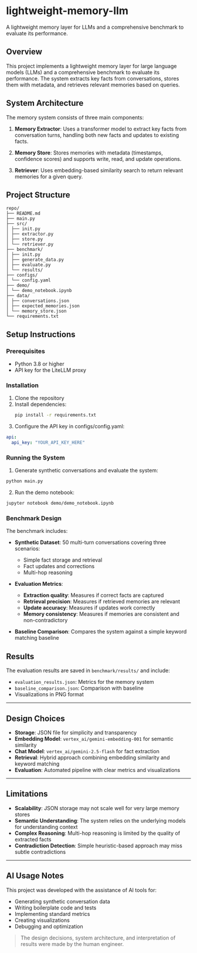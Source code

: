 # lightweight-memory-llm

A lightweight memory layer for LLMs and a comprehensive benchmark to evaluate its performance.

## Overview

This project implements a lightweight memory layer for large language models (LLMs) and a comprehensive benchmark to evaluate its performance. The system extracts key facts from conversations, stores them with metadata, and retrieves relevant memories based on queries.

## System Architecture

The memory system consists of three main components:

1. **Memory Extractor**: Uses a transformer model to extract key facts from conversation turns, handling both new facts and updates to existing facts.

2. **Memory Store**: Stores memories with metadata (timestamps, confidence scores) and supports write, read, and update operations.

3. **Retriever**: Uses embedding-based similarity search to return relevant memories for a given query.

## Project Structure
```
repo/
├── README.md
├── main.py
├── src/
│ ├── init.py
│ ├── extractor.py
│ ├── store.py
│ └── retriever.py
├── benchmark/
│ ├── init.py
│ ├── generate_data.py
│ ├── evaluate.py
│ └── results/
├── configs/
│ └── config.yaml
├── demo/
│ └── demo_notebook.ipynb
├── data/
│ ├── conversations.json
│ ├── expected_memories.json
│ └── memory_store.json
└── requirements.txt
```

## Setup Instructions

### Prerequisites

- Python 3.8 or higher
- API key for the LiteLLM proxy

### Installation

1. Clone the repository
2. Install dependencies:
   ```bash
   pip install -r requirements.txt
   ```
3. Configure the API key in configs/config.yaml:

```yaml
api:
  api_key: "YOUR_API_KEY_HERE"
```

### Running the System

1. Generate synthetic conversations and evaluate the system:

```bash
python main.py
```

2. Run the demo notebook:

```bash
jupyter notebook demo/demo_notebook.ipynb
```

### Benchmark Design

The benchmark includes:

- **Synthetic Dataset**: 50 multi-turn conversations covering three scenarios:

  - Simple fact storage and retrieval
  - Fact updates and corrections
  - Multi-hop reasoning

- **Evaluation Metrics**:

  - **Extraction quality**: Measures if correct facts are captured
  - **Retrieval precision**: Measures if retrieved memories are relevant
  - **Update accuracy**: Measures if updates work correctly
  - **Memory consistency**: Measures if memories are consistent and non-contradictory

- **Baseline Comparison**: Compares the system against a simple keyword matching baseline

## Results

The evaluation results are saved in `benchmark/results/` and include:

- `evaluation_results.json`: Metrics for the memory system
- `baseline_comparison.json`: Comparison with baseline
- Visualizations in PNG format

---

## Design Choices

- **Storage**: JSON file for simplicity and transparency
- **Embedding Model**: `vertex_ai/gemini-embedding-001` for semantic similarity
- **Chat Model**: `vertex_ai/gemini-2.5-flash` for fact extraction
- **Retrieval**: Hybrid approach combining embedding similarity and keyword matching
- **Evaluation**: Automated pipeline with clear metrics and visualizations

---

## Limitations

- **Scalability**: JSON storage may not scale well for very large memory stores
- **Semantic Understanding**: The system relies on the underlying models for understanding context
- **Complex Reasoning**: Multi-hop reasoning is limited by the quality of extracted facts
- **Contradiction Detection**: Simple heuristic-based approach may miss subtle contradictions

---

## AI Usage Notes

This project was developed with the assistance of AI tools for:

- Generating synthetic conversation data
- Writing boilerplate code and tests
- Implementing standard metrics
- Creating visualizations
- Debugging and optimization

> The design decisions, system architecture, and interpretation of results were made by the human engineer.
